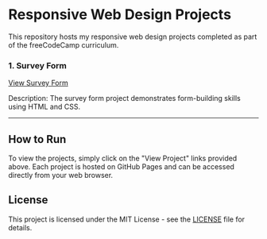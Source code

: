 # Responsive Web Design Projects

This repository hosts my responsive web design projects completed as part of the freeCodeCamp curriculum.

### 1. Survey Form

[View Survey Form](Survey%20Form)

Description: The survey form project demonstrates form-building skills using HTML and CSS.

---

## How to Run

To view the projects, simply click on the "View Project" links provided above. Each project is hosted on GitHub Pages and can be accessed directly from your web browser.

## License

This project is licensed under the MIT License - see the [LICENSE](LICENSE) file for details.